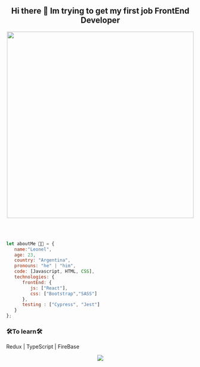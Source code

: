 <div align="center">
   <h2>Hi there 👋 Im trying to get my first job FrontEnd Developer</h2>
   <img 
        src="https://miro.medium.com/max/2400/1*VytWprd2ulmw2eIwnHMNJQ.jpeg"
        width="500px"
        heigth="auto"
   </img>
</div>

<br></br>
```javascript
let aboutMe 👨‍💻 = {
   name:"Leonel",
   age: 23,
   country: "Argentina",
   pronouns: "he" | "him",
   code: [Javascript, HTML, CSS],
   technologies: {
      frontEnd: {
         js: ["React"],
         css: ["Bootstrap","SASS"]
      },
      testing : ["Cypress", "Jest"]
   }    
};
```
### 🛠To learn🛠
 Redux | TypeScript | FireBase
 <div align="center">
   <img  src="https://github-readme-stats.vercel.app/api/top-langs/?username=leotammaro&langs_count=10&theme=tokyonight&layout=compact" />
</div>
 
